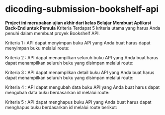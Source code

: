 # dicoding-submission-bookshelf-api
**Project ini merupakan ujian akhir dari kelas Belajar Membuat Aplikasi Back-End untuk Pemula**
Kriteria
Terdapat 5 kriteria utama yang harus Anda penuhi dalam membuat proyek Bookshelf API.

Kriteria 1 : API dapat menyimpan buku
API yang Anda buat harus dapat menyimpan buku melalui route:

Kriteria 2 : API dapat menampilkan seluruh buku
API yang Anda buat harus dapat menampilkan seluruh buku yang disimpan melalui route:

Kriteria 3 : API dapat menampilkan detail buku
API yang Anda buat harus dapat menampilkan seluruh buku yang disimpan melalui route:

Kriteria 4 : API dapat mengubah data buku
API yang Anda buat harus dapat mengubah data buku berdasarkan id melalui route:

Kriteria 5 : API dapat menghapus buku
API yang Anda buat harus dapat menghapus buku berdasarkan id melalui route berikut:
